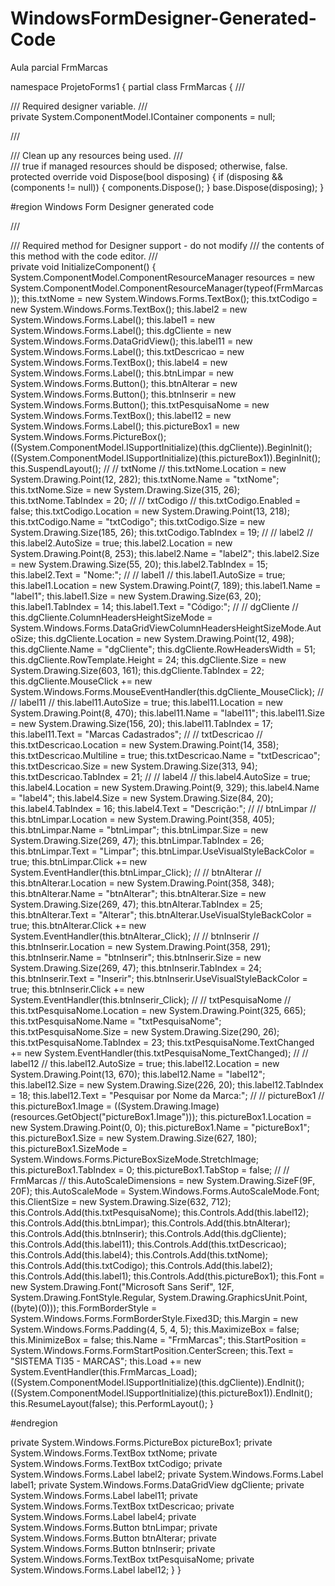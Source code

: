 # WindowsFormDesigner-Generated-Code
Aula parcial FrmMarcas

namespace ProjetoForms1
{
    partial class FrmMarcas
    {
        /// <summary>
        /// Required designer variable.
        /// </summary>
        private System.ComponentModel.IContainer components = null;

  /// <summary>
        /// Clean up any resources being used.
        /// </summary>
        /// <param name="disposing">true if managed resources should be disposed; otherwise, false.</param>
        protected override void Dispose(bool disposing)
        {
            if (disposing && (components != null))
            {
                components.Dispose();
            }
            base.Dispose(disposing);
        }

  #region Windows Form Designer generated code

  /// <summary>
        /// Required method for Designer support - do not modify
        /// the contents of this method with the code editor.
        /// </summary>
        private void InitializeComponent()
        {
            System.ComponentModel.ComponentResourceManager resources = new System.ComponentModel.ComponentResourceManager(typeof(FrmMarcas));
            this.txtNome = new System.Windows.Forms.TextBox();
            this.txtCodigo = new System.Windows.Forms.TextBox();
            this.label2 = new System.Windows.Forms.Label();
            this.label1 = new System.Windows.Forms.Label();
            this.dgCliente = new System.Windows.Forms.DataGridView();
            this.label11 = new System.Windows.Forms.Label();
            this.txtDescricao = new System.Windows.Forms.TextBox();
            this.label4 = new System.Windows.Forms.Label();
            this.btnLimpar = new System.Windows.Forms.Button();
            this.btnAlterar = new System.Windows.Forms.Button();
            this.btnInserir = new System.Windows.Forms.Button();
            this.txtPesquisaNome = new System.Windows.Forms.TextBox();
            this.label12 = new System.Windows.Forms.Label();
            this.pictureBox1 = new System.Windows.Forms.PictureBox();
            ((System.ComponentModel.ISupportInitialize)(this.dgCliente)).BeginInit();
            ((System.ComponentModel.ISupportInitialize)(this.pictureBox1)).BeginInit();
            this.SuspendLayout();
            // 
            // txtNome
            // 
            this.txtNome.Location = new System.Drawing.Point(12, 282);
            this.txtNome.Name = "txtNome";
            this.txtNome.Size = new System.Drawing.Size(315, 26);
            this.txtNome.TabIndex = 20;
            // 
            // txtCodigo
            // 
            this.txtCodigo.Enabled = false;
            this.txtCodigo.Location = new System.Drawing.Point(13, 218);
            this.txtCodigo.Name = "txtCodigo";
            this.txtCodigo.Size = new System.Drawing.Size(185, 26);
            this.txtCodigo.TabIndex = 19;
            // 
            // label2
            // 
            this.label2.AutoSize = true;
            this.label2.Location = new System.Drawing.Point(8, 253);
            this.label2.Name = "label2";
            this.label2.Size = new System.Drawing.Size(55, 20);
            this.label2.TabIndex = 15;
            this.label2.Text = "Nome:";
            // 
            // label1
            // 
            this.label1.AutoSize = true;
            this.label1.Location = new System.Drawing.Point(7, 189);
            this.label1.Name = "label1";
            this.label1.Size = new System.Drawing.Size(63, 20);
            this.label1.TabIndex = 14;
            this.label1.Text = "Código:";
            // 
            // dgCliente
            // 
            this.dgCliente.ColumnHeadersHeightSizeMode = System.Windows.Forms.DataGridViewColumnHeadersHeightSizeMode.AutoSize;
            this.dgCliente.Location = new System.Drawing.Point(12, 498);
            this.dgCliente.Name = "dgCliente";
            this.dgCliente.RowHeadersWidth = 51;
            this.dgCliente.RowTemplate.Height = 24;
            this.dgCliente.Size = new System.Drawing.Size(603, 161);
            this.dgCliente.TabIndex = 22;
            this.dgCliente.MouseClick += new System.Windows.Forms.MouseEventHandler(this.dgCliente_MouseClick);
            // 
            // label11
            // 
            this.label11.AutoSize = true;
            this.label11.Location = new System.Drawing.Point(8, 470);
            this.label11.Name = "label11";
            this.label11.Size = new System.Drawing.Size(156, 20);
            this.label11.TabIndex = 17;
            this.label11.Text = "Marcas Cadastrados";
            // 
            // txtDescricao
            // 
            this.txtDescricao.Location = new System.Drawing.Point(14, 358);
            this.txtDescricao.Multiline = true;
            this.txtDescricao.Name = "txtDescricao";
            this.txtDescricao.Size = new System.Drawing.Size(313, 94);
            this.txtDescricao.TabIndex = 21;
            // 
            // label4
            // 
            this.label4.AutoSize = true;
            this.label4.Location = new System.Drawing.Point(9, 329);
            this.label4.Name = "label4";
            this.label4.Size = new System.Drawing.Size(84, 20);
            this.label4.TabIndex = 16;
            this.label4.Text = "Descrição:";
            // 
            // btnLimpar
            // 
            this.btnLimpar.Location = new System.Drawing.Point(358, 405);
            this.btnLimpar.Name = "btnLimpar";
            this.btnLimpar.Size = new System.Drawing.Size(269, 47);
            this.btnLimpar.TabIndex = 26;
            this.btnLimpar.Text = "Limpar";
            this.btnLimpar.UseVisualStyleBackColor = true;
            this.btnLimpar.Click += new System.EventHandler(this.btnLimpar_Click);
            // 
            // btnAlterar
            // 
            this.btnAlterar.Location = new System.Drawing.Point(358, 348);
            this.btnAlterar.Name = "btnAlterar";
            this.btnAlterar.Size = new System.Drawing.Size(269, 47);
            this.btnAlterar.TabIndex = 25;
            this.btnAlterar.Text = "Alterar";
            this.btnAlterar.UseVisualStyleBackColor = true;
            this.btnAlterar.Click += new System.EventHandler(this.btnAlterar_Click);
            // 
            // btnInserir
            // 
            this.btnInserir.Location = new System.Drawing.Point(358, 291);
            this.btnInserir.Name = "btnInserir";
            this.btnInserir.Size = new System.Drawing.Size(269, 47);
            this.btnInserir.TabIndex = 24;
            this.btnInserir.Text = "Inserir";
            this.btnInserir.UseVisualStyleBackColor = true;
            this.btnInserir.Click += new System.EventHandler(this.btnInserir_Click);
            // 
            // txtPesquisaNome
            // 
            this.txtPesquisaNome.Location = new System.Drawing.Point(325, 665);
            this.txtPesquisaNome.Name = "txtPesquisaNome";
            this.txtPesquisaNome.Size = new System.Drawing.Size(290, 26);
            this.txtPesquisaNome.TabIndex = 23;
            this.txtPesquisaNome.TextChanged += new System.EventHandler(this.txtPesquisaNome_TextChanged);
            // 
            // label12
            // 
            this.label12.AutoSize = true;
            this.label12.Location = new System.Drawing.Point(13, 670);
            this.label12.Name = "label12";
            this.label12.Size = new System.Drawing.Size(226, 20);
            this.label12.TabIndex = 18;
            this.label12.Text = "Pesquisar por Nome da Marca:";
            // 
            // pictureBox1
            // 
            this.pictureBox1.Image = ((System.Drawing.Image)(resources.GetObject("pictureBox1.Image")));
            this.pictureBox1.Location = new System.Drawing.Point(0, 0);
            this.pictureBox1.Name = "pictureBox1";
            this.pictureBox1.Size = new System.Drawing.Size(627, 180);
            this.pictureBox1.SizeMode = System.Windows.Forms.PictureBoxSizeMode.StretchImage;
            this.pictureBox1.TabIndex = 0;
            this.pictureBox1.TabStop = false;
            // 
            // FrmMarcas
            // 
            this.AutoScaleDimensions = new System.Drawing.SizeF(9F, 20F);
            this.AutoScaleMode = System.Windows.Forms.AutoScaleMode.Font;
            this.ClientSize = new System.Drawing.Size(632, 712);
            this.Controls.Add(this.txtPesquisaNome);
            this.Controls.Add(this.label12);
            this.Controls.Add(this.btnLimpar);
            this.Controls.Add(this.btnAlterar);
            this.Controls.Add(this.btnInserir);
            this.Controls.Add(this.dgCliente);
            this.Controls.Add(this.label11);
            this.Controls.Add(this.txtDescricao);
            this.Controls.Add(this.label4);
            this.Controls.Add(this.txtNome);
            this.Controls.Add(this.txtCodigo);
            this.Controls.Add(this.label2);
            this.Controls.Add(this.label1);
            this.Controls.Add(this.pictureBox1);
            this.Font = new System.Drawing.Font("Microsoft Sans Serif", 12F, System.Drawing.FontStyle.Regular, System.Drawing.GraphicsUnit.Point, ((byte)(0)));
            this.FormBorderStyle = System.Windows.Forms.FormBorderStyle.Fixed3D;
            this.Margin = new System.Windows.Forms.Padding(4, 5, 4, 5);
            this.MaximizeBox = false;
            this.MinimizeBox = false;
            this.Name = "FrmMarcas";
            this.StartPosition = System.Windows.Forms.FormStartPosition.CenterScreen;
            this.Text = "SISTEMA TI35 - MARCAS";
            this.Load += new System.EventHandler(this.FrmMarcas_Load);
            ((System.ComponentModel.ISupportInitialize)(this.dgCliente)).EndInit();
            ((System.ComponentModel.ISupportInitialize)(this.pictureBox1)).EndInit();
            this.ResumeLayout(false);
            this.PerformLayout();
}

 #endregion

  private System.Windows.Forms.PictureBox pictureBox1;
        private System.Windows.Forms.TextBox txtNome;
        private System.Windows.Forms.TextBox txtCodigo;
        private System.Windows.Forms.Label label2;
        private System.Windows.Forms.Label label1;
        private System.Windows.Forms.DataGridView dgCliente;
        private System.Windows.Forms.Label label11;
        private System.Windows.Forms.TextBox txtDescricao;
        private System.Windows.Forms.Label label4;
        private System.Windows.Forms.Button btnLimpar;
        private System.Windows.Forms.Button btnAlterar;
        private System.Windows.Forms.Button btnInserir;
        private System.Windows.Forms.TextBox txtPesquisaNome;
        private System.Windows.Forms.Label label12;
    }
}
